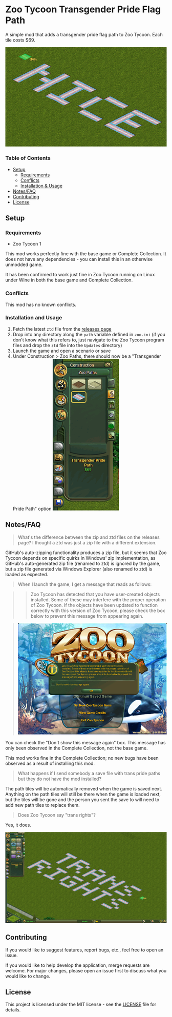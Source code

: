 # Zoo Tycoon Transgender Pride Flag Path

A simple mod that adds a transgender pride flag path to Zoo Tycoon.
Each tile costs $69.

![Zoo Tycoon screenshot of a trans pride path spelling out "NICE"](imgs/01_nice.png?raw=true)

### Table of Contents

* [Setup](#setup)
  * [Requirements](#requirements)
  * [Conflicts](#conflicts)
  * [Installation & Usage](#installation-and-usage)
* [Notes/FAQ](#notesfaq)
* [Contributing](#contributing)
* [License](#license)

## Setup

### Requirements

* Zoo Tycoon 1

This mod works perfectly fine with the base game or Complete Collection.
It does not have any dependencies - you can install this in an otherwise
unmodded game.

It has been confirmed to work just fine in Zoo Tycoon running on Linux
under Wine in both the base game and Complete Collection.

### Conflicts

This mod has no known conflicts.

### Installation and Usage

1. Fetch the latest `ztd` file from the
   [releases page](https://github.com/Zt-freak/ZT1TransgenderPrideFlagPath/releases)
2. Drop into any directory along the `path` variable defined in `zoo.ini`
   (if you don't know what this refers to, just navigate to the Zoo Tycoon
   program files and drop the `ztd` file into the `Updates` directory)
3. Launch the game and open a scenario or save
4. Under Construction > Zoo Paths, there should now be a "Transgender Pride
   Path" option
   ![Transgender Pride Path under the Construction > Zoo Paths menu](imgs/03_menu_location.png?raw=true)

## Notes/FAQ

> What's the difference between the zip and ztd files on the releases page?
> I thought a ztd was just a zip file with a different extension.

GitHub's auto-zipping functionality produces a zip file, but it seems that
Zoo Tycoon depends on specific quirks in Windows' zip implementation,
as GitHub's auto-generated zip file (renamed to ztd) is ignored by the game,
but a zip file generated via Windows Explorer (also renamed to ztd) is loaded
as expected.

> When I launch the game, I get a message that reads as follows:

> > Zoo Tycoon has detected that you have user-created objects
> > installed. Some of these may interfere with the proper operation of
> > Zoo Tycoon. If the objects have been updated to function correctly with
> > this version of Zoo Tycoon, please check the box below to prevent this
> > message from appearing again.

> ![Screenshot of Zoo Tycoon Complete Collection main menu with the message written above displayed](imgs/04_cc_message.png?raw=true)

You can check the "Don't show this message again" box.
This message has only been observed in the Complete Collection,
not the base game.

This mod works fine in the Complete Collection; no new bugs have been observed
as a result of installing this mod.

> What happens if I send somebody a save file with trans pride paths but they
> do not have the mod installed?

The path tiles will be automatically removed when the game is saved next.
Anything on the path tiles will still be there when the game is loaded next,
but the tiles will be gone and the person you sent the save to will need to add
new path tiles to replace them.

> Does Zoo Tycoon say "trans rights"?

Yes, it does.

![Screenshot of Zoo Tycoon with trans pride flags spelling out "TRANS RIGHTS"](imgs/02_trans_rights.png?raw=true)

## Contributing

If you would like to suggest features, report bugs, etc., feel free to open an
issue.

If you would like to help develop the application, merge requests are welcome.
For major changes, please open an issue first to discuss what you would like
to change.

## License

This project is licensed under the MIT license - see the [LICENSE](LICENSE)
file for details.
